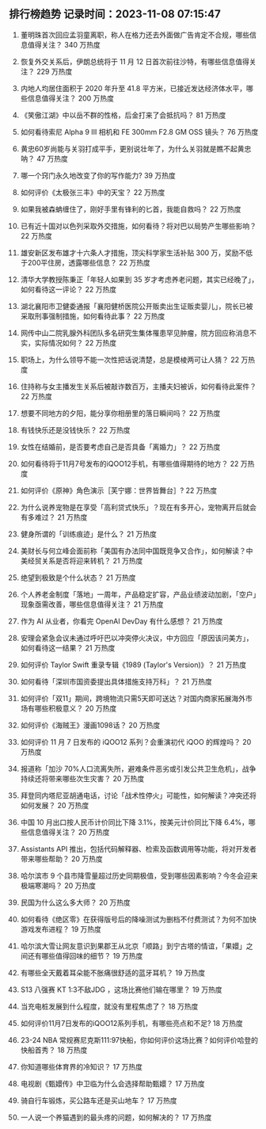 
## 排行榜趋势 记录时间：2023-11-08 07:15:47
  
  1. 董明珠首次回应孟羽童离职，称人在格力还去外面做广告肯定不合规，哪些信息值得关注？ 340 万热度
    
  2. 恢复外交关系后，伊朗总统将于 11 月 12 日首次前往沙特，有哪些信息值得关注？ 229 万热度
    
  3. 内地人均居住面积于 2020 年升至 41.8 平方米，已接近发达经济体水平，哪些信息值得关注？ 200 万热度
    
  4. 《笑傲江湖》中以岳不群的性格，后金打来了会抵抗吗？ 81 万热度
    
  5. 如何看待索尼 Alpha 9 III 相机和 FE 300mm F2.8 GM OSS 镜头？ 76 万热度
    
  6. 黄忠60岁尚能与关羽打成平手，更别说壮年了，为什么关羽就是瞧不起黄忠呐？ 47 万热度
    
  7. 哪一个窍门永久地改变了你的写作能力? 39 万热度
    
  8. 如何评价《太极张三丰》中的天宝？ 22 万热度
    
  9. 如果我被森蚺缠住了，刚好手里有锋利的匕首，我能自救吗？ 22 万热度
    
  10. 已有近十国对以色列采取外交措施，如何看待？将对巴以局势产生哪些影响？ 22 万热度
    
  11. 雄安新区发布雄才十六条人才措施，顶尖科学家生活补贴 300 万，奖励不低于200平住房，透露哪些信息？ 22 万热度
    
  12. 清华大学教授陈秉正「年轻人如果到 35 岁才考虑养老问题，其实已经晚了」，如何看待这一评论？ 22 万热度
    
  13. 湖北襄阳市卫健委通报「襄阳健桥医院公开贩卖出生证贩卖婴儿」，院长已被采取刑事强制措施，如何看待此事？ 22 万热度
    
  14. 网传中山二院乳腺外科团队多名研究生集体罹患罕见肿瘤，院方回应称消息不实，实际情况如何？ 22 万热度
    
  15. 职场上，为什么领导不能一次性把话说清楚，总是模棱两可让人猜？ 22 万热度
    
  16. 住持称与女主播发生关系后被敲诈数百万，主播夫妇被诉，如何看待此案件？ 22 万热度
    
  17. 想要不同地方的夕阳，能分享你相册里的落日瞬间吗？ 22 万热度
    
  18. 有钱快乐还是没钱快乐？ 22 万热度
    
  19. 女性在结婚前，是否要考虑自己是否具备「离婚力」？ 22 万热度
    
  20. 如何看待将于11月7号发布的iQOO12手机，有哪些值得期待的地方？ 22 万热度
    
  21. 如何评价《原神》角色演示［芙宁娜：世界皆舞台］? 22 万热度
    
  22. 为什么说养宠物是在享受「高利贷式快乐」？现在有多开心，宠物离开后就会有多难过？ 21 万热度
    
  23. 健身所谓的「训练痕迹」是什么？ 21 万热度
    
  24. 美财长与何立峰会面前称「美国有办法同中国既竞争又合作」，如何解读？中美经贸关系是否将迎来转机？ 21 万热度
    
  25. 绝望到极致是个什么状态？ 21 万热度
    
  26. 个人养老金制度「落地」一周年，产品稳定扩容，产品业绩波动加剧，「空户」现象亟需改善，哪些信息值得关注？ 21 万热度
    
  27. 作为 AI 从业者，你看完 OpenAI DevDay 有什么感想？ 21 万热度
    
  28. 安理会紧急会议未通过呼吁巴以冲突停火决议，中方回应「原因该问美方」，如何看待这一结果？ 21 万热度
    
  29. 如何评价 Taylor Swift 重录专辑《1989 (Taylor's Version)》？ 21 万热度
    
  30. 如何看待「深圳市国资委提出具体措施支持万科」？ 21 万热度
    
  31. 如何评价「双11」期间，跨境物流只需5天即可送达？对国内商家拓展海外市场有哪些积极意义？ 20 万热度
    
  32. 如何评价《海贼王》漫画1098话？ 20 万热度
    
  33. 如何评价 11 月 7 日发布的 iQOO12 系列？会重演初代 iQOO 的辉煌吗？ 20 万热度
    
  34. 报道称「加沙 70%人口流离失所，避难条件恶劣或引发公共卫生危机」，战争持续还将带来哪些次生灾害？ 20 万热度
    
  35. 拜登同内塔尼亚胡通电话，讨论「战术性停火」可能性，如何解读？冲突还将如何发展？ 20 万热度
    
  36. 中国 10 月出口按人民币计价同比下降 3.1%，按美元计价同比下降 6.4%，哪些信息值得关注？ 20 万热度
    
  37. Assistants API 推出，包括代码解释器、检索及函数调用等功能，将对开发者带来哪些帮助？ 20 万热度
    
  38. 哈尔滨市 9 个县市降雪量超过历史同期极值，受到哪些因素影响？今冬会迎来极端寒潮吗？ 20 万热度
    
  39. 民国为什么这么多大师？ 20 万热度
    
  40. 如何看待《绝区零》在获得版号后的降噪测试为删档不付费测试？为何不加快游戏发布进程？ 19 万热度
    
  41. 哈尔滨大雪让网友意识到果郡王从北京「顺路」到宁古塔的情谊，「果嬛」之间还有哪些值得回味的细节？ 19 万热度
    
  42. 有哪些全天戴着耳朵能不胀痛很舒适的蓝牙耳机？ 19 万热度
    
  43. S13 八强赛 KT 1:3不敌JDG ，这场比赛他们输在哪里？ 19 万热度
    
  44. 当充电桩发展到什么程度，就没有里程焦虑了？ 18 万热度
    
  45. 如何评价11月7日发布的iQOO12系列手机，有哪些亮点和不足? 18 万热度
    
  46. 23-24 NBA 常规赛尼克斯111:97快船，你如何评价这场比赛？如何评价哈登的 快船首秀？ 18 万热度
    
  47. 你知道哪些体育界的冷知识？ 17 万热度
    
  48. 电视剧《甄嬛传》中卫临为什么会选择帮助甄嬛？ 17 万热度
    
  49. 骑自行车锻炼，买公路车还是买山地车？ 17 万热度
    
  50. 一人说一个养猫遇到的最头疼的问题，如何解决的？ 17 万热度
    